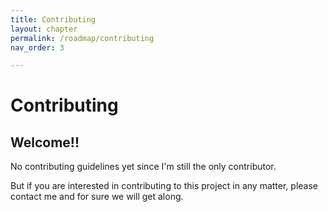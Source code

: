 ```yaml
---
title: Contributing
layout: chapter
permalink: /roadmap/contributing
nav_order: 3

---
```


Contributing
============

Welcome!!
---------

No contributing guidelines yet since I'm still the only contributor.

But if you are interested in contributing to this project in any matter, please
contact me and for sure we will get along.

